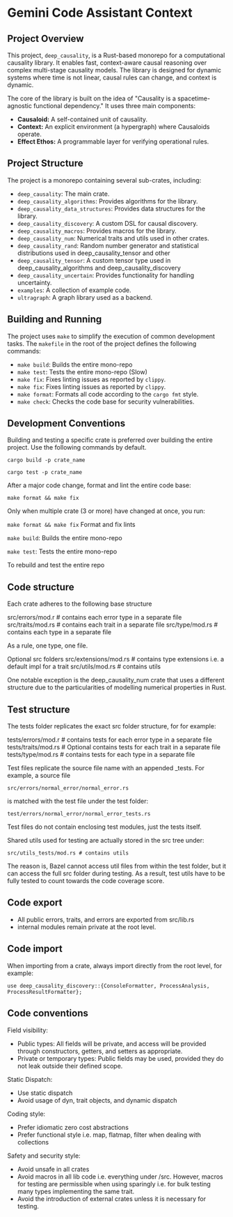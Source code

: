 # Gemini Code Assistant Context

## Project Overview

This project, `deep_causality`, is a Rust-based monorepo for a computational causality library. It enables fast,
context-aware causal reasoning over complex multi-stage causality models. The library is designed for dynamic systems
where time is not linear, causal rules can change, and context is dynamic.

The core of the library is built on the idea of "Causality is a spacetime-agnostic functional dependency."
It uses three main components:

* **Causaloid:** A self-contained unit of causality.
* **Context:** An explicit environment (a hypergraph) where Causaloids operate.
* **Effect Ethos:** A programmable layer for verifying operational rules.

## Project Structure

The project is a monorepo containing several sub-crates, including:

* `deep_causality`: The main crate.
* `deep_causality_algorithms`: Provides algorithms for the library.
* `deep_causality_data_structures`: Provides data structures for the library.
* `deep_causality_discovery`: A custom DSL for causal discovery.
* `deep_causality_macros`: Provides macros for the library.
* `deep_causality_num`: Numerical traits and utils used in other crates.
* `deep_causality_rand`: Random number generator and statistical distributions used in deep_causality_tensor and other
* `deep_causality_tensor`: A custom tensor type used in deep_causality_algorithms and deep_causality_discovery
* `deep_causality_uncertain`: Provides functionality for handling uncertainty.
* `examples`: A collection of example code.
* `ultragraph`: A graph library used as a backend.


## Building and Running

The project uses `make` to simplify the execution of common development tasks. The `makefile` in the root of the project
defines the following commands:

* `make build`: Builds the entire mono-repo
* `make test`: Tests the entire mono-repo (Slow)
* `make fix`: Fixes linting issues as reported by `clippy`.
* `make fix`: Fixes linting issues as reported by `clippy`.
* `make format`: Formats all code according to the `cargo fmt` style.
* `make check`: Checks the code base for security vulnerabilities.

## Development Conventions

Building and testing a specific crate is preferred over building the entire project.
Use the following commands by default.

`cargo build -p crate_name`

`cargo test -p crate_name`

After a major code change, format and lint the entire code base:

`make format && make fix`

Only when multiple crate (3 or more) have changed at once, you run:

`make format && make fix` Format and fix lints

`make build`: Builds the entire mono-repo

`make test`: Tests the entire mono-repo

To rebuild and test the entire repo

## Code structure

Each crate adheres to the following base structure

src/errors/mod.r  # contains each error type in a separate file
src/traits/mod.rs # contains each trait in a separate file
src/type/mod.rs # contains each type in a separate file

As a rule, one type, one file. 

Optional src folders
src/extensions/mod.rs # contains type extensions i.e. a default impl for a trait
src/utils/mod.rs # contains utils

One notable exception is the deep_causality_num crate that uses a different structure
due to the particularities of modelling numerical properties in Rust.

## Test structure

The tests folder replicates the exact src folder structure, for for example:

tests/errors/mod.r  # contains tests for each error type in a separate file
tests/traits/mod.rs # Optional contains tests for each  trait in a separate file
tests/type/mod.rs # contains tests for each  type in a separate file

Test files replicate the source file name with an appended _tests. For example,
a source file

`src/errors/normal_error/normal_error.rs`

is matched with the test file under the test folder:

`test/errors/normal_error/normal_error_tests.rs`

Test files do not contain enclosing test modules, just the tests itself. 

Shared utils used for testing are actually stored in the src tree under:

`src/utils_tests/mod.rs # contains utils`

The reason is, Bazel cannot access util files from within the test folder, but it
can access the full src folder during testing. As a result, test utils have to be fully
tested to count towards the code coverage score.

## Code export

* All public errors, traits, and errors are exported from src/lib.rs
* internal modules remain private at the root level.

## Code import

When importing from a crate, always import directly from the root level, for example:

`use deep_causality_discovery::{ConsoleFormatter, ProcessAnalysis, ProcessResultFormatter};`

## Code conventions

Field visibility:
* Public types: All fields will be private, and access will be provided through
  constructors, getters, and setters as appropriate.
* Private or temporary types: Public fields may be used, provided they do not
  leak outside their defined scope.

Static Dispatch:
* Use static dispatch 
* Avoid usage of dyn, trait objects, and dynamic dispatch

Coding style:
* Prefer idiomatic zero cost abstractions
* Prefer functional style i.e. map, flatmap, filter when dealing with collections

Safety and security style:
* Avoid unsafe in all crates
* Avoid macros in all lib code i.e. everything under /src. However, macros for testing are permissible when using sparingly i.e. for bulk testing many types implementing the same trait. 
* Avoid the introduction of external crates unless it is necessary for testing. 
